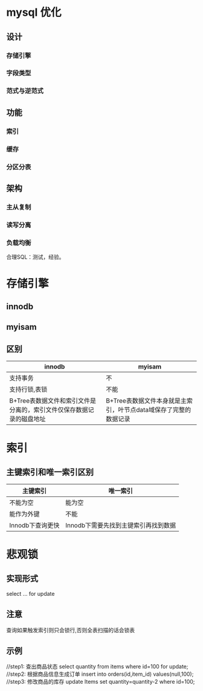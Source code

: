 # mysql 优化
## 设计
### 存储引擎
### 字段类型
### 范式与逆范式
## 功能
### 索引
### 缓存
### 分区分表
## 架构
### 主从复制
### 读写分离
### 负载均衡

合理SQL：测试，经验。
# 存储引擎
## innodb
## myisam
## 区别
|  innodb   | myisam  |
|  ----  | ----  |
| 支持事务  | 不 |
| 支持行锁,表锁  | 不能 |
|  B+Tree表数据文件和索引文件是分离的，索引文件仅保存数据记录的磁盘地址  |  B+Tree表数据文件本身就是主索引，叶节点data域保存了完整的数据记录 |
# 索引
## 主键索引和唯一索引区别
|  主键索引   | 唯一索引  |
|  ----  | ----  |
| 不能为空  | 能为空 |
| 能作为外键  | 不能 |
| Innodb下查询更快  | Innodb下需要先找到主键索引再找到数据 |

# 悲观锁
## 实现形式
select ... for update
## 注意
查询如果触发索引则只会锁行,否则全表扫描的话会锁表
## 示例
//step1: 查出商品状态
select quantity from items where id=100 for update;
//step2: 根据商品信息生成订单
insert into orders(id,item_id) values(null,100);
//step3: 修改商品的库存
update Items set quantity=quantity-2 where id=100;
